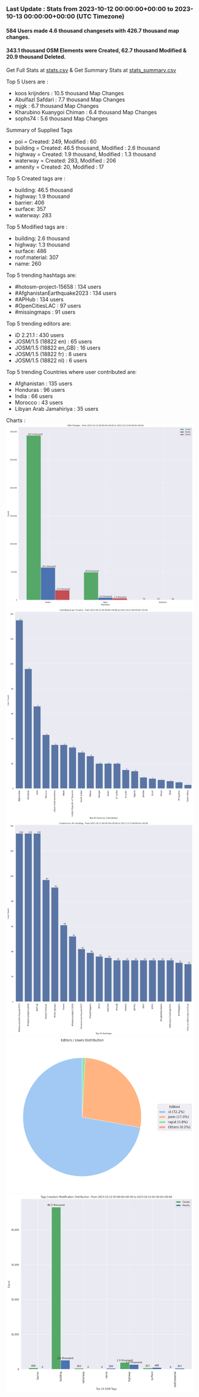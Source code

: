 ### Last Update : Stats from 2023-10-12 00:00:00+00:00 to 2023-10-13 00:00:00+00:00 (UTC Timezone)

#### 584 Users made 4.6 thousand changesets with 426.7 thousand map changes.
#### 343.1 thousand OSM Elements were Created, 62.7 thousand Modified & 20.9 thousand Deleted.
Get Full Stats at [stats.csv](/stats/hotosm/Daily/stats.csv)
 & Get Summary Stats at [stats_summary.csv](/stats/hotosm/Daily/stats_summary.csv)

Top 5 Users are : 
- koos krijnders : 10.5 thousand Map Changes
- Abulfazl Safdari : 7.7 thousand Map Changes
- mjgk : 6.7 thousand Map Changes
- Kharubino Kuanygoi Chiman : 6.4 thousand Map Changes
- sophs74 : 5.6 thousand Map Changes

Summary of Supplied Tags
- poi = Created: 249, Modified : 60
- building = Created: 46.5 thousand, Modified : 2.6 thousand
- highway = Created: 1.9 thousand, Modified : 1.3 thousand
- waterway = Created: 283, Modified : 206
- amenity = Created: 20, Modified : 17


Top 5 Created tags are :
- building: 46.5 thousand
- highway: 1.9 thousand
- barrier: 406
- surface: 357
- waterway: 283


Top 5 Modified tags are :
- building: 2.6 thousand
- highway: 1.3 thousand
- surface: 486
- roof:material: 307
- name: 260


Top 5 trending hashtags are:
- #hotosm-project-15658 : 134 users
- #AfghanistanEarthquake2023 : 134 users
- #APHub : 134 users
- #OpenCitiesLAC : 97 users
- #missingmaps : 91 users


Top 5 trending editors are:
- iD 2.21.1 : 430 users
- JOSM/1.5 (18822 en) : 65 users
- JOSM/1.5 (18822 en_GB) : 16 users
- JOSM/1.5 (18822 fr) : 8 users
- JOSM/1.5 (18822 nl) : 6 users


Top 5 trending Countries where user contributed are:
- Afghanistan : 135 users
- Honduras : 96 users
- India : 66 users
- Morocco : 43 users
- Libyan Arab Jamahiriya : 35 users


 Charts : 
![Alt text](./stats_osm_changes.png) 
![Alt text](./stats_users_per_country.png) 
![Alt text](./stats_users_per_hashtag.png) 
![Alt text](./stats_editors_pie_chart.png) 
![Alt text](./stats_tags.png) 
